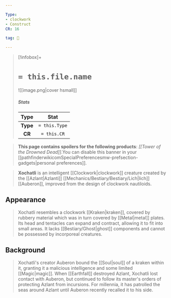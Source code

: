 ```yaml
---

Type:
- clockwork
- Construct
CR: 16

tag: 👹

---
```


> [!infobox]+
> #  `= this.file.name`
> ![[image.png|cover hsmall]]
> ##### Stats
> Type | Stat |
> :---:|:---:|
> **Type** | `= this.Type` |
> **CR** | `= this.CR` |



> **This page contains spoilers for the following products**: *[[Tower of the Drowned Dead]]*.You can disable this banner in your [[pathfinderwikicomSpecialPreferencesmw-prefsection-gadgets|personal preferences]].


> **Xochatli** is an intelligent [[Clockwork|clockwork]] creature created by the [[Azlant|Azlanti]] [[Mechanics/Bestiary/Bestiary/Lich|lich]] [[Auberon]], improved from the design of clockwork nautiloids.


## Appearance

> Xochatli resembles a clockwork [[Kraken|kraken]], covered by rubbery material which was in turn covered by [[Metal|metal]] plates. Its head and tentacles can expand and contract, allowing it to fit into small areas. It lacks [[Bestiary/Ghost|ghost]] components and cannot be possessed by incorporeal creatures.


## Background

> Xochatli's creator Auberon bound the [[Soul|soul]] of a kraken within it, granting it a malicious intelligence and some limited [[Magic|magic]]. When [[Earthfall]] destroyed Azlant, Xochatli lost contact with Auberon, but continued to follow its master's orders of protecting Azlant from incursions. For millennia, it has patrolled the seas around Azlant until Auberon recently recalled it to his side.







